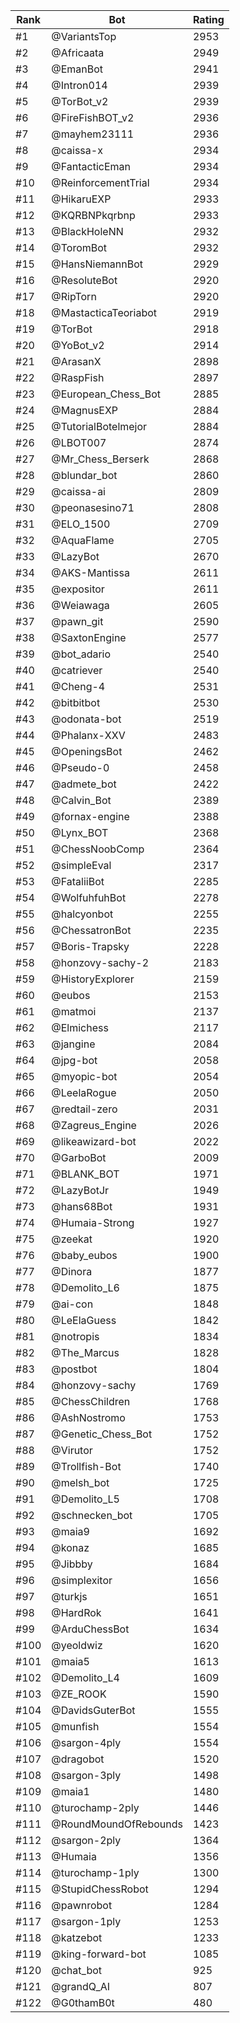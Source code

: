 Rank|Bot|Rating
---|---|---
#1|@VariantsTop|2953
#2|@Africaata|2949
#3|@EmanBot|2941
#4|@Intron014|2939
#5|@TorBot_v2|2939
#6|@FireFishBOT_v2|2936
#7|@mayhem23111|2936
#8|@caissa-x|2934
#9|@FantacticEman|2934
#10|@ReinforcementTrial|2934
#11|@HikaruEXP|2933
#12|@KQRBNPkqrbnp|2933
#13|@BlackHoleNN|2932
#14|@ToromBot|2932
#15|@HansNiemannBot|2929
#16|@ResoluteBot|2920
#17|@RipTorn|2920
#18|@MastacticaTeoriabot|2919
#19|@TorBot|2918
#20|@YoBot_v2|2914
#21|@ArasanX|2898
#22|@RaspFish|2897
#23|@European_Chess_Bot|2885
#24|@MagnusEXP|2884
#25|@TutorialBotelmejor|2884
#26|@LBOT007|2874
#27|@Mr_Chess_Berserk|2868
#28|@blundar_bot|2860
#29|@caissa-ai|2809
#30|@peonasesino71|2808
#31|@ELO_1500|2709
#32|@AquaFlame|2705
#33|@LazyBot|2670
#34|@AKS-Mantissa|2611
#35|@expositor|2611
#36|@Weiawaga|2605
#37|@pawn_git|2590
#38|@SaxtonEngine|2577
#39|@bot_adario|2540
#40|@catriever|2540
#41|@Cheng-4|2531
#42|@bitbitbot|2530
#43|@odonata-bot|2519
#44|@Phalanx-XXV|2483
#45|@OpeningsBot|2462
#46|@Pseudo-0|2458
#47|@admete_bot|2422
#48|@Calvin_Bot|2389
#49|@fornax-engine|2388
#50|@Lynx_BOT|2368
#51|@ChessNoobComp|2364
#52|@simpleEval|2317
#53|@FataliiBot|2285
#54|@WolfuhfuhBot|2278
#55|@halcyonbot|2255
#56|@ChessatronBot|2235
#57|@Boris-Trapsky|2228
#58|@honzovy-sachy-2|2183
#59|@HistoryExplorer|2159
#60|@eubos|2153
#61|@matmoi|2137
#62|@Elmichess|2117
#63|@jangine|2084
#64|@jpg-bot|2058
#65|@myopic-bot|2054
#66|@LeelaRogue|2050
#67|@redtail-zero|2031
#68|@Zagreus_Engine|2026
#69|@likeawizard-bot|2022
#70|@GarboBot|2009
#71|@BLANK_BOT|1971
#72|@LazyBotJr|1949
#73|@hans68Bot|1931
#74|@Humaia-Strong|1927
#75|@zeekat|1920
#76|@baby_eubos|1900
#77|@Dinora|1877
#78|@Demolito_L6|1875
#79|@ai-con|1848
#80|@LeElaGuess|1842
#81|@notropis|1834
#82|@The_Marcus|1828
#83|@postbot|1804
#84|@honzovy-sachy|1769
#85|@ChessChildren|1768
#86|@AshNostromo|1753
#87|@Genetic_Chess_Bot|1752
#88|@Virutor|1752
#89|@Trollfish-Bot|1740
#90|@melsh_bot|1725
#91|@Demolito_L5|1708
#92|@schnecken_bot|1705
#93|@maia9|1692
#94|@konaz|1685
#95|@Jibbby|1684
#96|@simplexitor|1656
#97|@turkjs|1651
#98|@HardRok|1641
#99|@ArduChessBot|1634
#100|@yeoldwiz|1620
#101|@maia5|1613
#102|@Demolito_L4|1609
#103|@ZE_ROOK|1590
#104|@DavidsGuterBot|1555
#105|@munfish|1554
#106|@sargon-4ply|1554
#107|@dragobot|1520
#108|@sargon-3ply|1498
#109|@maia1|1480
#110|@turochamp-2ply|1446
#111|@RoundMoundOfRebounds|1423
#112|@sargon-2ply|1364
#113|@Humaia|1356
#114|@turochamp-1ply|1300
#115|@StupidChessRobot|1294
#116|@pawnrobot|1284
#117|@sargon-1ply|1253
#118|@katzebot|1233
#119|@king-forward-bot|1085
#120|@chat_bot|925
#121|@grandQ_AI|807
#122|@G0thamB0t|480
